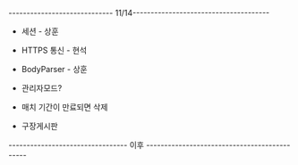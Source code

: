 ----------------------------- 11/14--------------------------------------

* 세션 - 상훈

* HTTPS 통신 - 현석

* BodyParser - 상훈

* 관리자모드?

* 매치 기간이 만료되면 삭제

* 구장게시판

--------------------------------- 이후 ---------------------------------------------

